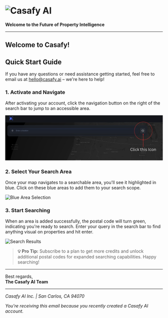 # ![Casafy AI](https://raw.githubusercontent.com/Casafyai/Tutorial/refs/heads/main/blue-full-logo.png)

**Welcome to the Future of Property Intelligence**

---

## Welcome to Casafy!

## Quick Start Guide

If you have any questions or need assistance getting started, feel free to email us at [hello@casafy.ai](mailto:hello@casafy.ai) – we're here to help!

### 1. Activate and Navigate

After activating your account, click the navigation button on the right of the search bar to jump to an accessible area.

![Navigation Button](https://raw.githubusercontent.com/Casafyai/Tutorial/refs/heads/main/Jump.png)

### 2. Select Your Search Area

Once your map navigates to a searchable area, you'll see it highlighted in blue. Click on these blue areas to add them to your search scope.

![Blue Area Selection](https://raw.githubusercontent.com/Casafyai/Tutorial/refs/heads/main/Select.png)

### 3. Start Searching

When an area is added successfully, the postal code will turn green, indicating you're ready to search. Enter your query in the search bar to find anything visual on properties and hit enter.

![Search Results](https://raw.githubusercontent.com/Casafyai/Tutorial/refs/heads/main/Result.png)

> **💡 Pro Tip:** Subscribe to a plan to get more credits and unlock additional postal codes for expanded searching capabilities. Happy searching!

---

Best regards,  
**The Casafy AI Team**

---

*Casafy AI Inc. | San Carlos, CA 94070*

*You're receiving this email because you recently created a Casafy AI account.*
